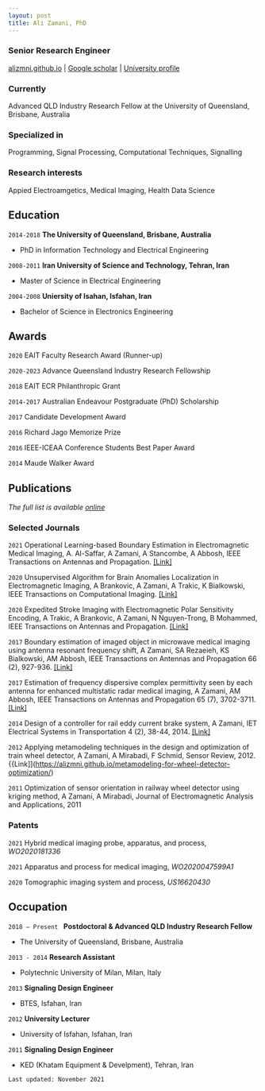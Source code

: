 ```yaml
---
layout: post
title: Ali Zamani, PhD
---
```


### Senior Research Engineer
<div id="webaddress">
<a href="alizmni.github.io">alizmni.github.io</a>
| <a href="https://scholar.google.com.au/citations?view_op=list_works&hl=en&hl=en&user=4iDc7pMAAAAJ&sortby=pubdate">Google scholar</a>
| <a href="https://itee.uq.edu.au/profile/2402/ali-zamani">University profile</a>
</div>

### Currently

Advanced QLD Industry Research Fellow at the University of Queensland, Brisbane, Australia

### Specialized in

Programming, Signal Processing, Computational Techniques, Signalling


### Research interests

Appied Electroamgetics, Medical Imaging, Health Data Science


## Education

`2014-2018`
__The University of Queensland, Brisbane, Australia__
- PhD in Information Technology and Electrical Engineering

`2008-2011`
__Iran University of Science and Technology, Tehran, Iran__
- Master of Science in Electrical Engineering 

`2004-2008`
__Uniersity of Isahan, Isfahan, Iran__
- Bachelor of Science in Electronics Engineering 



## Awards

`2020`
EAIT Faculty Research Award (Runner-up)

`2020-2023`
Advance Queensland Industry Research Fellowship

`2018`
EAIT ECR Philanthropic Grant

`2014-2017`
Australian Endeavour Postgraduate (PhD) Scholarship

`2017`
Candidate Development Award

`2016`
Richard Jago Memorize Prize

`2016`
IEEE-ICEAA Conference Students Best Paper Award

`2014`
Maude Walker Award



## Publications

*The full list is  available [online](https://scholar.google.com.au/citations?view_op=list_works&hl=en&hl=en&user=4iDc7pMAAAAJ&sortby=pubdate)*

### Selected Journals


`2021`
Operational Learning-based Boundary Estimation in Electromagnetic Medical Imaging, A. Al-Saffar, A Zamani, A Stancombe, A Abbosh, IEEE Transactions on Antennas and Propagation. [[Link]](https://alizmni.github.io/boundary-estimation/)

`2020`
Unsupervised Algorithm for Brain Anomalies Localization in Electromagnetic Imaging, A Brankovic, A Zamani, A Trakic, K Bialkowski, IEEE Transactions on Computational Imaging. [[Link]](https://alizmni.github.io/boundary-estimation/)

`2020`
Expedited Stroke Imaging with Electromagnetic Polar Sensitivity Encoding, A Trakic, A Brankovic, A Zamani, N Nguyen-Trong, B Mohammed, IEEE Transactions on Antennas and Propagation. [[Link]](https://alizmni.github.io/PolarSensitivityEncoding/)

`2017`
Boundary estimation of imaged object in microwave medical imaging using antenna resonant frequency shift, A Zamani, SA Rezaeieh, KS Bialkowski, AM Abbosh, IEEE Transactions on Antennas and Propagation 66 (2), 927-936. [[Link]](https://alizmni.github.io/resonance_shift_based-boundary-estimation/)

`2017`
Estimation of frequency dispersive complex permittivity seen by each antenna for enhanced multistatic radar medical imaging, A Zamani, AM Abbosh, IEEE Transactions on Antennas and Propagation 65 (7), 3702-3711. [[Link]](https://alizmni.github.io/permittivity-estimation/)

`2014`
Design of a controller for rail eddy current brake system, A Zamani, IET Electrical Systems in Transportation 4 (2), 38-44, 2014. [[Link]](https://alizmni.github.io/ECB_Controller/)

`2012`
Applying metamodeling techniques in the design and optimization of train wheel detector, A Zamani, A Mirabadi, F Schmid, Sensor Review, 2012. {{Link]](https://alizmni.github.io/metamodeling-for-wheel-detector-optimization/)

`2011`
Optimization of sensor orientation in railway wheel detector using kriging method, A Zamani, A Mirabadi, Journal of Electromagnetic Analysis and Applications, 2011


### Patents

`2021`
Hybrid medical imaging probe, apparatus, and process, *WO2020181336*

`2021`
Apparatus and process for medical imaging, *WO2020047599A1*

`2020`
Tomographic imaging system and process, *US16620430*


## Occupation

`2018 – Present `
__Postdoctoral & Advanced QLD Industry Research Fellow__
- The University of Queensland, Brisbane, Australia

`2013 - 2014`
__Research Assistant__
- Polytechnic University of Milan, Milan, Italy

`2013`
__Signaling Design Engineer__
- BTES, Isfahan, Iran

`2012`
__University Lecturer__
- University of Isfahan, Isfahan, Iran

`2011`
__Signaling Design Engineer__
- KED (Khatam Equipment & Develpment), Tehran, Iran

`Last updated: November 2021`


